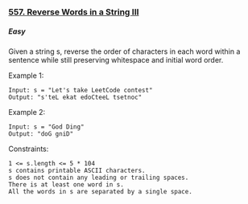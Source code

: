 ### [557. Reverse Words in a String III](https://leetcode.com/problems/reverse-words-in-a-string-iii/)

##### Easy

Given a string s, reverse the order of characters in each word within a sentence while still preserving whitespace and initial word order.

 

Example 1:
```JS
Input: s = "Let's take LeetCode contest"
Output: "s'teL ekat edoCteeL tsetnoc"
```


Example 2:
```JS
Input: s = "God Ding"
Output: "doG gniD"
```

Constraints:
```JS
1 <= s.length <= 5 * 104
s contains printable ASCII characters.
s does not contain any leading or trailing spaces.
There is at least one word in s.
All the words in s are separated by a single space.
```
